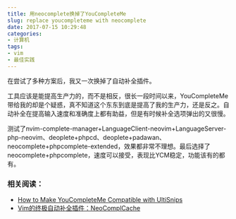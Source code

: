```yaml
---
title: 用neocomplete换掉了YouCompleteMe
slug: replace youcompleteme with neocomplete
date: 2017-07-15 10:29:48
categories:
- 计算机
tags:
- vim
- 最佳实践
---
```


在尝试了多种方案后，我又一次换掉了自动补全插件。

工具应该是能提高生产力的，而不是相反，很长一段时间以来，YouCompleteMe带给我的却是个疑惑，真不知道这个东东到底是提高了我的生产力，还是反之。自动补全在提高输入速度和准确度上都有助益，但是有时候补全选项弹出的又很慢。

测试了nvim-complete-manager+LanguageClient-neovim+LanguageServer-php-neovim、deoplete+phpcd、deoplete+padawan、neocomplete+phpcomplete-extended，效果都非常不理想。最后选择了neocomplete+phpcomplete，速度可以接受，表现比YCM稳定，功能该有的都有。

### 相关阅读：

* [How to Make YouCompleteMe Compatible with UltiSnips](/post/make-youcompleteme-ultisnips-compatible/)
* [Vim的终极自动补全插件：NeoComplCache](/post/neocomplcache-vim/)

